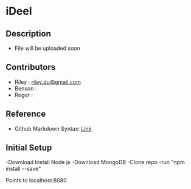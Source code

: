 # iDeel

## Description
- File will be uploaded soon

## Contributors
- Riley : riley.du@gmail.com 
- Benson : 
- Roger :

## Reference
* Github Markdown Syntax: [Link](https://drive.google.com/drive/folders/0BxoXWWKb_tfoYXZ4cUVBVkJJNTQ)

## Initial Setup
-Download Install Node js
-Download MongoDB
-Clone repo
-run "npm install --save"

Points to localhost:8080
